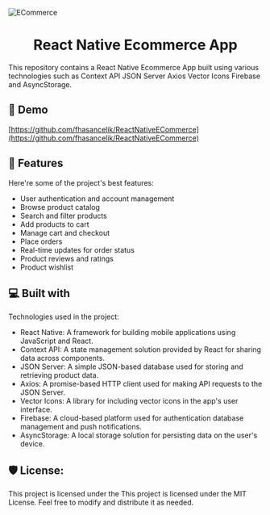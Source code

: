 ![ECommerce](https://github.com/fhasancelik/ReactNativeECommerce/assets/123208180/ab400345-5abc-4cf9-b8c6-948425f53e61)

<h1 align="center" id="title">React Native Ecommerce App</h1>

<p id="description">This repository contains a React Native Ecommerce App built using various technologies such as Context API JSON Server Axios Vector Icons Firebase and AsyncStorage.</p>

<h2>🚀 Demo</h2>

[https://github.com/fhasancelik/ReactNativeECommerce](https://github.com/fhasancelik/ReactNativeECommerce)

  
  
<h2>🧐 Features</h2>

Here're some of the project's best features:

*   User authentication and account management
*   Browse product catalog
*   Search and filter products
*   Add products to cart
*   Manage cart and checkout
*   Place orders
*   Real-time updates for order status
*   Product reviews and ratings
*   Product wishlist

  
  
<h2>💻 Built with</h2>

Technologies used in the project:

*   React Native: A framework for building mobile applications using JavaScript and React.
*   Context API: A state management solution provided by React for sharing data across components.
*   JSON Server: A simple JSON-based database used for storing and retrieving product data.
*   Axios: A promise-based HTTP client used for making API requests to the JSON Server.
*   Vector Icons: A library for including vector icons in the app's user interface.
*   Firebase: A cloud-based platform used for authentication database management and push notifications.
*   AsyncStorage: A local storage solution for persisting data on the user's device.

<h2>🛡️ License:</h2>

This project is licensed under the This project is licensed under the MIT License. Feel free to modify and distribute it as needed.
